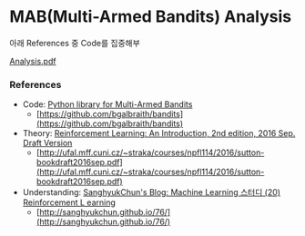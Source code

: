# MAB\(Multi-Armed Bandits\) Analysis

아래 References 중 Code를 집중해부

[Analysis.pdf](https://s3.us-west-2.amazonaws.com/secure.notion-static.com/8b30daa0-85e1-41ec-b907-adadd9d4326b/Analysis.pdf?X-Amz-Algorithm=AWS4-HMAC-SHA256&X-Amz-Credential=AKIAT73L2G45O3KS52Y5%2F20201115%2Fus-west-2%2Fs3%2Faws4_request&X-Amz-Date=20201115T133211Z&X-Amz-Expires=86400&X-Amz-Signature=d455fd2b7ded447e78be92da5513483c4546309a8d4e4586248340049f26dd4c&X-Amz-SignedHeaders=host&response-content-disposition=filename%20%3D%22Analysis.pdf%22)

### **References**

* Code: [Python library for Multi-Armed Bandits](https://github.com/bgalbraith/bandits)
  * [https://github.com/bgalbraith/bandits](https://github.com/bgalbraith/bandits)
* Theory: [Reinforcement Learning: An Introduction, 2nd edition, 2016 Sep. Draft Version](http://ufal.mff.cuni.cz/~straka/courses/npfl114/2016/sutton-bookdraft2016sep.pdf)
  * [http://ufal.mff.cuni.cz/~straka/courses/npfl114/2016/sutton-bookdraft2016sep.pdf](http://ufal.mff.cuni.cz/~straka/courses/npfl114/2016/sutton-bookdraft2016sep.pdf)
* Understanding: [SanghyukChun's Blog: Machine Learning 스터디 \(20\) Reinforcement L earning](http://sanghyukchun.github.io/76/)
  * [http://sanghyukchun.github.io/76/](http://sanghyukchun.github.io/76/)


